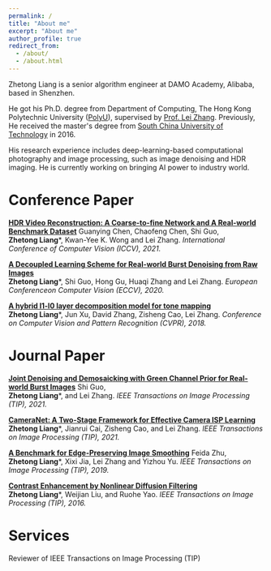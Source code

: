 ```yaml
---
permalink: /
title: "About me"
excerpt: "About me"
author_profile: true
redirect_from: 
  - /about/
  - /about.html
---
```


<!-- <p align="center">
  <img src="https://caozhangjie.github.io/files/caozhangjie_img.jpg?raw=true" alt="Photo" style="width: 450px;"/> 
</p> -->

Zhetong Liang is a senior algorithm engineer at DAMO Academy, Alibaba, based in Shenzhen.

He got his Ph.D. degree from Department of Computing, The Hong Kong Polytechnic University ([PolyU](https://www.comp.polyu.edu.hk/)), supervised by [Prof. Lei Zhang](https://scholar.google.co.uk/citations?user=tAK5l1IAAAAJ&hl=en&oi=ao). Previously, He received the master's degree from [South China University of Technology](http://www.scut.edu.cn/) in 2016.

His research experience includes deep-learning-based computational photography and image processing, such as image denoising and HDR imaging. He is currently working on bringing AI power to industry world.


<h1>Conference Paper</h1>

<b>[HDR Video Reconstruction: A Coarse-to-fine Network and A Real-world Benchmark Dataset](https://arxiv.org/pdf/2103.14943.pdf)</b> Guanying Chen, Chaofeng Chen, Shi Guo, <br> <b>Zhetong Liang</b>\*, Kwan-Yee K. Wong and Lei Zhang. <i>International Conference of Computer Vision (ICCV), 2021.</i> 

<b>[A Decoupled Learning Scheme for Real-world Burst Denoising from Raw Images](https://www.ecva.net/papers/eccv_2020/papers_ECCV/papers/123700154.pdf)</b> <br> <b>Zhetong Liang</b>\*, Shi Guo, Hong Gu, Huaqi Zhang and Lei Zhang. <i>European Conferenceon Computer Vision (ECCV), 2020.</i>  

<b>[A hybrid l1-l0 layer decomposition model for tone mapping](https://openaccess.thecvf.com/content_cvpr_2018/papers/Liang_A_Hybrid_l1-l0_CVPR_2018_paper.pdf)</b> <br> <b>Zhetong Liang</b>\*, Jun Xu, David Zhang, Zisheng Cao, Lei Zhang. <i>Conference on Computer Vision and Pattern Recognition (CVPR), 2018.</i> 

<h1>Journal Paper</h1>

<b>[Joint Denoising and Demosaicking with Green Channel Prior for Real-world Burst Images](http://www4.comp.polyu.edu.hk/~cslzhang/paper/JDD-TIP.pdf)</b> Shi Guo, <br> <b>Zhetong Liang</b>\*, and Lei Zhang. <i> IEEE Transactions on Image Processing (TIP), 2021.</i> 

<b>[CameraNet: A Two-Stage Framework for Effective Camera ISP Learning](http://www4.comp.polyu.edu.hk/~cslzhang/paper/CameraNet.pdf)</b> <br> <b>Zhetong Liang</b>\*, Jianrui Cai, Zisheng Cao, and Lei Zhang. <i> IEEE Transactions on Image Processing (TIP), 2021.</i> 

<b>[A Benchmark for Edge-Preserving Image Smoothing](http://www4.comp.polyu.edu.hk/~cslzhang/paper/19_TIP_EPS.pdf)</b> Feida Zhu, <br> <b>Zhetong Liang</b>\*, Xixi Jia, Lei Zhang and Yizhou Yu. <i> IEEE Transactions on Image Processing (TIP), 2019.</i> 

<b>[Contrast Enhancement by Nonlinear Diffusion Filtering](https://ieeexplore.ieee.org/abstract/document/7352346?casa_token=onQrFrq2FtgAAAAA:gZUxh5HyKZKZbCnR975tBEuKmXnQ-WXt3A7F2abX7-9mvrlkxxmYTJSJFWTE7GrM0TjGK5uqFQ)</b> <br> <b>Zhetong Liang</b>\*, Weijian Liu, and Ruohe Yao. <i> IEEE Transactions on Image Processing (TIP), 2016.</i> 

<h1>Services</h1>

Reviewer of IEEE Transactions on Image Processing (TIP)

